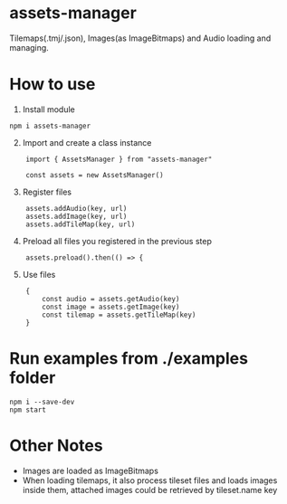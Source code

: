 # assets-manager
Tilemaps(.tmj/.json), Images(as ImageBitmaps) and Audio loading and managing.

# How to use
1. Install module
```
npm i assets-manager
```
2. Import and create a class instance
```
    import { AssetsManager } from "assets-manager"

    const assets = new AssetsManager()
```
3. Register files
```
    assets.addAudio(key, url)
    assets.addImage(key, url)
    assets.addTileMap(key, url)
```
4. Preload all files you registered in the previous step
```
    assets.preload().then(() => {
```
5. Use files
```
    {
        const audio = assets.getAudio(key)
        const image = assets.getImage(key)
        const tilemap = assets.getTileMap(key)
    }
```
# Run examples from ./examples folder
```
npm i --save-dev
npm start
```
# Other Notes

* Images are loaded as ImageBitmaps
* When loading tilemaps, it also process tileset files and loads images inside them, attached images could be retrieved by tileset.name key